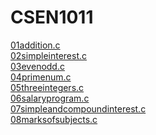 # CSEN1011
[01addition.c](https://github.com/srishivanic/CSEN1011/blob/561d1df3abca3d91ca7069553f335d7ae19c4897/01Additionalgorithm.txt)<br/>
[02simpleinterest.c](https://github.com/srishivanic/CSEN1011/blob/2d9e96b46809cb26eb9a6134ab887760fd70233c/02Simpleinterest)<br/>
[03evenodd.c](https://github.com/srishivanic/CSEN1011/blob/d6239d23f1b9a1f127bc24d8c7b9352e9c859d85/03evenodd%20c++.txt)<br/>
[04primenum.c](https://github.com/srishivanic/CSEN1011/blob/291536a54b04707080e729873f9741c8bf663b46/04primenumbers.c++.txt)<br/>
[05threeintegers.c](https://github.com/srishivanic/CSEN1011/blob/60b5dbf7b106edbae2ad1c0fdaa31d7cbd74d04d/05threeintegers.cpp)<br/>
[06salaryprogram.c](https://github.com/srishivanic/CSEN1011/blob/36c0dfb23d8c10ffa166eb4457db6259bc3eeed4/06salaryprogram.c)<br/>
[07simpleandcompoundinterest.c](https://github.com/srishivanic/CSEN1011/blob/fcbc0910812aed78efacdf7c1d4727abd7690061/07simpleandcompoundinterest.cpp)<br/>
[08marksofsubjects.c](https://github.com/srishivanic/CSEN1011/blob/1b2296afc4171c7a9ceb397ebcf967cae1c040d4/08marksofsubjects.c)<br/>
